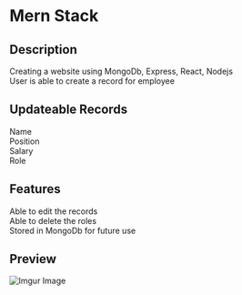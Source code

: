 # Mern Stack

## Description
Creating a website using MongoDb, Express, React, Nodejs<br />
User is able to create a record for employee<br />

## Updateable Records
Name<br />
Position<br />
Salary<br />
Role<br />

## Features
Able to edit the records<br />
Able to delete the roles<br />
Stored in MongoDb for future use<br />

## Preview
![Imgur Image](https://i.imgur.com/Akhgo74.png)
